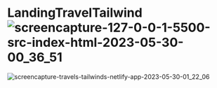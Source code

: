 # LandingTravelTailwind![screencapture-127-0-0-1-5500-src-index-html-2023-05-30-00_36_51](https://github.com/BrayanElias/LandingTravelTailwind/assets/85414364/47698933-bfbb-4e8d-98fe-7eea0fd912a3)
![screencapture-travels-tailwinds-netlify-app-2023-05-30-01_22_06](https://github.com/BrayanElias/LandingTravelTailwind/assets/85414364/46222de3-9a77-49dd-b304-62257296dfd8)

